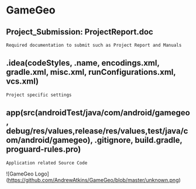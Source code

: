# GameGeo
## Project_Submission: ProjectReport.doc
```
Required documentation to submit such as Project Report and Manuals 
```

## .idea(codeStyles, .name, encodings.xml, gradle.xml, misc.xml, runConfigurations.xml, vcs.xml)
```
Project specific settings
```

## app(src(androidTest/java/com/android/gamegeo, debug/res/values,release/res/values,test/java/com/android/gamegeo), .gitignore, build.gradle, proguard-rules.pro) 
```
Application related Source Code
```


 
![GameGeo Logo]
(https://github.com/AndrewAtkins/GameGeo/blob/master/unknown.png)
